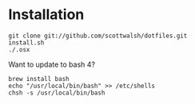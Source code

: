 Installation
============

    git clone git://github.com/scottwalsh/dotfiles.git
    install.sh
    ./.osx
    
Want to update to bash 4?

    brew install bash
    echo "/usr/local/bin/bash" >> /etc/shells
    chsh -s /usr/local/bin/bash
